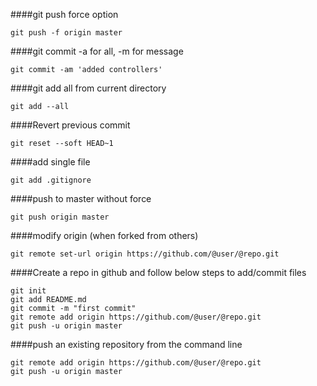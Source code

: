 ####git push force option
```
git push -f origin master
```

####git commit -a for all, -m for message
```
git commit -am 'added controllers'
```

####git add all from current directory
```
git add --all
```

####Revert previous commit
```
git reset --soft HEAD~1
```

####add single file
```
git add .gitignore 
```

####push to master without force
```
git push origin master
```

####modify origin (when forked from others)
```
git remote set-url origin https://github.com/@user/@repo.git
```


####Create a repo in github and follow below steps to add/commit files
```
git init
git add README.md
git commit -m "first commit"
git remote add origin https://github.com/@user/@repo.git
git push -u origin master
```

####push an existing repository from the command line
```
git remote add origin https://github.com/@user/@repo.git
git push -u origin master
```
